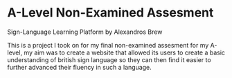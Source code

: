# A-Level Non-Examined Assesment
Sign-Language Learning Platform by Alexandros Brew

This is a project I took on for my final non-examined assesment for my A-level, my aim was to create a website that allowed its users to create a basic understanding of british sign language so they can then find it easier to further advanced their fluency in such a language.
